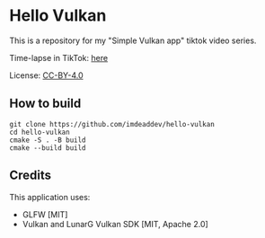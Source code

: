 # Hello Vulkan

This is a repository for my "Simple Vulkan app" tiktok video series.

Time-lapse in TikTok: [here](https://www.tiktok.com/@e1ectroheart/video/7453165046873574673)

License: [CC-BY-4.0](https://github.com/imdeaddev/hello-vulkan/blob/main/LICENSE)

## How to build

```shell
git clone https://github.com/imdeaddev/hello-vulkan
cd hello-vulkan
cmake -S . -B build
cmake --build build
```

## Credits

This application uses:

- GLFW [MIT]
- Vulkan and LunarG Vulkan SDK [MIT, Apache 2.0]
